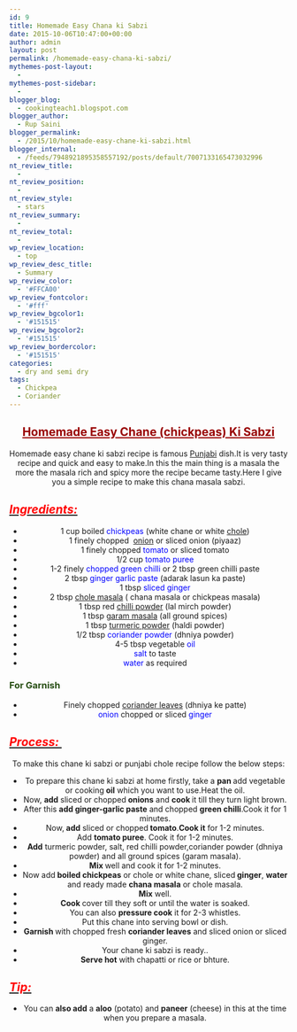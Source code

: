 ```yaml
---
id: 9
title: Homemade Easy Chana ki Sabzi
date: 2015-10-06T10:47:00+00:00
author: admin
layout: post
permalink: /homemade-easy-chana-ki-sabzi/
mythemes-post-layout:
  - 
mythemes-post-sidebar:
  - 
blogger_blog:
  - cookingteach1.blogspot.com
blogger_author:
  - Rup Saini
blogger_permalink:
  - /2015/10/homemade-easy-chane-ki-sabzi.html
blogger_internal:
  - /feeds/7948921895358557192/posts/default/7007133165473032996
nt_review_title:
  - 
nt_review_position:
  - 
nt_review_style:
  - stars
nt_review_summary:
  - 
nt_review_total:
  - 
wp_review_location:
  - top
wp_review_desc_title:
  - Summary
wp_review_color:
  - '#FFCA00'
wp_review_fontcolor:
  - '#fff'
wp_review_bgcolor1:
  - '#151515'
wp_review_bgcolor2:
  - '#151515'
wp_review_bordercolor:
  - '#151515'
categories:
  - dry and semi dry
tags:
  - Chickpea
  - Coriander
---
```

<div dir="ltr" style="text-align: left;">
  <div style="clear: both; text-align: center;">
  </p>
  
  <h2>
    <span style="color: #990000; text-decoration: underline;"><strong>Homemade Easy Chane (chickpeas) Ki Sabzi</strong></span>
  </h2>
  
  <p>
    Homemade easy chane ki sabzi recipe is famous <a class="zem_slink" title="Punjabi cuisine" href="http://en.wikipedia.org/wiki/Punjabi_cuisine" target="_blank" rel="wikipedia">Punjabi</a> dish.It is very tasty recipe and quick and easy to make.In this the main thing is a masala the more the masala rich and spicy more the recipe became tasty.Here I give you a simple recipe to make this chana masala sabzi.
  </p>
  
  <h2 style="text-align: left;">
    <i><u><span style="color: red;">Ingredients: </span></u></i>
  </h2>
  
  <ul>
    <li>
      1 cup boiled <span style="color: blue;">chickpeas </span>(white chane or white <a title="Chole bhature" href="http://en.wikipedia.org/wiki/Chole_bhature" target="_blank" rel="wikipedia">chole</a>)
    </li>
    <li>
      1 finely chopped  <a title="Onion" href="http://en.wikipedia.org/wiki/Onion" target="_blank" rel="wikipedia">onion</a> or sliced onion (piyaaz)
    </li>
    <li>
      1 finely chopped<span style="color: blue;"> tomato</span> or sliced tomato
    </li>
    <li>
      1/2 cup <span style="color: blue;">tomato puree</span>
    </li>
    <li>
      1-2 finely <span style="color: blue;">chopped green chilli </span>or 2 tbsp green chilli paste
    </li>
    <li>
      2 tbsp <span style="color: blue;">ginger garlic paste</span> (adarak lasun ka paste)
    </li>
    <li>
      1 tbsp <span style="color: blue;">sliced ginger</span>
    </li>
    <li>
      2 tbsp <a title="Chana masala" href="http://en.wikipedia.org/wiki/Chana_masala" target="_blank" rel="wikipedia">chole masala</a> ( chana masala or chickpeas masala)
    </li>
    <li>
      1 tbsp red <a title="Chili powder" href="http://en.wikipedia.org/wiki/Chili_powder" target="_blank" rel="wikipedia">chilli powder</a> (lal mirch powder)
    </li>
    <li>
      1 tbsp <a title="Garam masala" href="http://en.wikipedia.org/wiki/Garam_masala" target="_blank" rel="wikipedia">garam masala</a> (all ground spices)
    </li>
    <li>
      1 tbsp <a title="Turmeric" href="http://en.wikipedia.org/wiki/Turmeric" target="_blank" rel="wikipedia">turmeric powder</a> (haldi powder)
    </li>
    <li>
      1/2 tbsp <span style="color: blue;">coriander powder </span>(dhniya powder)
    </li>
    <li>
      4-5 tbsp vegetable<span style="color: blue;"> oil</span>
    </li>
    <li>
      <span style="color: blue;">salt</span> to taste
    </li>
    <li>
      <span style="color: blue;">water</span> as required
    </li>
  </ul>
  
  <h3 style="text-align: left;">
    <span style="color: #274e13;">For Garnish </span>
  </h3>
  
  <ul>
    <li>
      Finely chopped <a title="Coriander" href="http://en.wikipedia.org/wiki/Coriander" target="_blank" rel="wikipedia">coriander leaves</a> (dhniya ke patte)
    </li>
    <li>
      <span style="color: blue;">onion</span> chopped or sliced <span style="color: blue;">ginger</span>
    </li>
  </ul>
  
  <h2 style="text-align: left;">
    <i><u><span style="color: red;">Process: </span></u></i>
  </h2>
  
  <p>
    To make this chane ki sabzi or punjabi chole recipe follow the below steps:
  </p>
  
  <ul>
    <li>
      To prepare this chane ki sabzi at home firstly, take a <b>pan </b>add vegetable or cooking<b> oil</b> which you want to use.Heat the oil.
    </li>
    <li>
      Now, <b>add</b> sliced or chopped<b> onions</b> and <b>cook </b>it till they turn light brown.
    </li>
    <li>
      After this <b>add ginger-garlic paste</b> and chopped <b>green chilli</b>.Cook it for 1 minutes.
    </li>
    <li>
      Now,<b> add</b> sliced or chopped<b> tomato</b>.<b>Cook it</b> for 1-2 minutes.
    </li>
    <li>
      Add <b>tomato puree</b>. Cook it for 1-2 minutes.
    </li>
    <li>
      <b>Add</b> turmeric powder, salt, red chilli powder,coriander powder (dhniya powder) and all ground spices (garam masala).
    </li>
    <li>
      <b>Mix </b>well and cook it for 1-2 minutes.
    </li>
    <li>
      Now add<b> boiled chickpeas</b> or chole or white chane, sliced<b> ginger</b>, <b>water</b> and ready made <b>chana masala</b> or chole masala.
    </li>
    <li>
      <b>Mix</b> well.
    </li>
    <li>
      <b>Cook </b>cover till they soft or until the water is soaked.
    </li>
    <li>
      You can also <b>pressure cook</b> it for 2-3 whistles.
    </li>
    <li>
      Put this chane into serving bowl or dish.
    </li>
    <li>
      <b>Garnish </b>with chopped fresh <b>coriander leaves</b> and sliced onion or sliced ginger.
    </li>
    <li>
      Your chane ki sabzi is ready..
    </li>
    <li>
      <b>Serve hot</b> with chapatti or rice or bhture.
    </li>
  </ul>
  
  <h2 style="text-align: left;">
    <b><i><u><span style="color: red;">Tip: </span></u></i></b>
  </h2>
  
  <ul>
    <li>
      You can <b>also add</b> a <b>aloo</b> (potato) and <b>paneer</b> (cheese) in this at the time when you prepare a masala.
    </li>
  </ul>
</p>